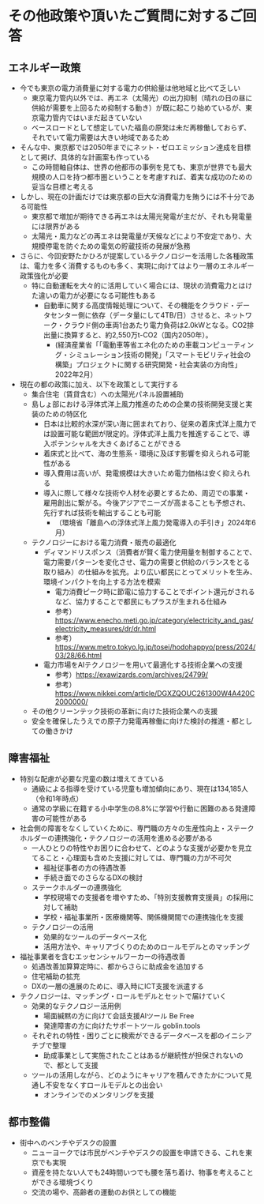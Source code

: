 # その他政策や頂いたご質問に対するご回答

## エネルギー政策

- 今でも東京の電力消費量に対する電力の供給量は他地域と比べて乏しい
    - 東京電力管内以外では、再エネ（太陽光）の出力抑制（晴れの日の昼に供給が需要を上回るため抑制する動き）が既に起こり始めているが、東京電力管内ではいまだ起きていない
    - ベースロードとして想定していた福島の原発は未だ再稼働しておらず、それでいて電力需要は大きい地域であるため
- そんな中、東京都では2050年までにネット・ゼロエミッション達成を目標として掲げ、具体的な計画案も作っている
    - この時間軸自体は、世界の他都市の事例を見ても、東京が世界でも最大規模の人口を持つ都市圏ということを考慮すれば、着実な成功のための妥当な目標と考える
- しかし、現在の計画だけでは東京都の巨大な消費電力を賄うには不十分である可能性
    - 東京都で増加が期待できる再エネは太陽光発電が主だが、それも発電量には限界がある
    - 太陽光・風力などの再エネは発電量が天候などにより不安定であり、大規模停電を防ぐための電気の貯蔵技術の発展が急務
- さらに、今回安野たかひろが提案しているテクノロジーを活用した各種政策は、電力を多く消費するものも多く、実現に向けてはより一層のエネルギー政策強化が必要
    - 特に自動運転を大々的に活用していく場合には、現状の消費電力とはけた違いの電力が必要になる可能性もある
        -  自動車に関する高度情報処理について、その機能をクラウド・データセンター側に依存（データ量にして4TB/日）させると、ネットワーク・クラウド側の車両1台あたり電力負荷は2.0kWとなる。CO2排出量に換算すると、約2,550万t-CO2（国内2050年）。
            - (経済産業省「「電動車等省エネ化のための車載コンピューティング・シミュレーション技術の開発」「スマートモビリティ社会の構築」プロジェクトに関する研究開発・社会実装の方向性」2022年2月）
- 現在の都の政策に加え、以下を政策として実行する
    - 集合住宅（賃貸含む）への太陽光パネル設置補助
    - 島しょ部における浮体式洋上風力推進のための企業の技術開発支援と実装のための特区化
        - 日本は比較的水深が深い海に囲まれており、従来の着床式洋上風力では設置可能な範囲が限定的。浮体式洋上風力を推進することで、導入ポテンシャルを大きくあげることができる
        - 着床式と比べて、海の生態系・環境に及ぼす影響を抑えられる可能性がある
        - 導入費用は高いが、発電規模は大きいため電力価格は安く抑えられる
        - 導入に際して様々な技術や人材を必要とするため、周辺での事業・雇用創出に繋がる。今後アジアでニーズが高まることも予想され、先行すれば技術を輸出することも可能
            - （環境省「離島への浮体式洋上風力発電導入の手引き」2024年6月）
    - テクノロジーにおける電力消費・販売の最適化
        - ディマンドリスポンス（消費者が賢く電力使用量を制御することで、電力需要パターンを変化させ、電力の需要と供給のバランスをとる取り組み）の仕組みを拡充。より広い都民にとってメリットを生み、環境インパクトを向上する方法を模索
            - 電力消費ピーク時に節電に協力することでポイント還元がされるなど、協力することで都民にもプラスが生まれる仕組み
            - 参考）<https://www.enecho.meti.go.jp/category/electricity_and_gas/electricity_measures/dr/dr.html>
            - 参考）<https://www.metro.tokyo.lg.jp/tosei/hodohappyo/press/2024/03/28/66.html>
        - 電力市場をAIテクノロジーを用いて最適化する技術企業への支援
            - 参考）<https://exawizards.com/archives/24799/>
            - 参考）<https://www.nikkei.com/article/DGXZQOUC261300W4A420C2000000/>
    - その他クリーンテック技術の革新に向けた技術企業への支援
    - 安全を確保したうえでの原子力発電再稼働に向けた検討の推進・都としての働きかけ

## 障害福祉
- 特別な配慮が必要な児童の数は増えてきている
    - 通級による指導を受けている児童も増加傾向にあり、現在は134,185人（令和1年時点）
    - 通常の学級に在籍する小中学生の8.8%に学習や行動に困難のある発達障害の可能性がある
- 社会側の障害をなくしていくために、専門職の方々の生産性向上・ステークホルダーの連携強化・テクノロジーの活用を進める必要がある
    - 一人ひとりの特性やお困りに合わせて、どのような支援が必要かを見立てること・心理面も含めた支援に対しては、専門職の力が不可欠
        - 福祉従事者の方の待遇改善
        - 手続き面でのさらなるDXの検討
    - ステークホルダーの連携強化
        - 学校現場での支援者を増やすため、「特別支援教育支援員」の採用に対して補助
        - 学校・福祉事業所・医療機関等、関係機関間での連携強化を支援
    - テクノロジーの活用
        - 効果的なツールのデータベース化
        - 活用方法や、キャリアづくりのためのロールモデルとのマッチング
- 福祉事業者を含むエッセンシャルワーカーの待遇改善
    - 処遇改善加算算定時に、都からさらに助成金を追加する
    - 住宅補助の拡充
    - DXの一層の進展のために、導入時にICT支援を派遣する    
- テクノロジーは、マッチング・ロールモデルとセットで届けていく
    - 効果的なテクノロジー活用例
        - 場面緘黙の方に向けて会話支援AIツール Be Free
        - 発達障害の方に向けたサポートツール goblin.tools
    - それぞれの特性・困りごとに検索ができるデータベースを都のイニシアチブで整理
        - 助成事業として実施されたことはあるが継続性が担保されないので、都として支援
    - ツールの活用しながら、どのようにキャリアを積んできたかについて見通し不安をなくすロールモデルとの出会い
        - オンラインでのメンタリングを支援

## 都市整備
- 街中へのベンチやデスクの設置
  - ニューヨークでは市民がベンチやデスクの設置を申請できる、これを東京でも実現
  - 資産を持たない人でも24時間いつでも腰を落ち着け、物事を考えることができる環境づくり
  - 交流の場や、高齢者の運動のお供としての機能
